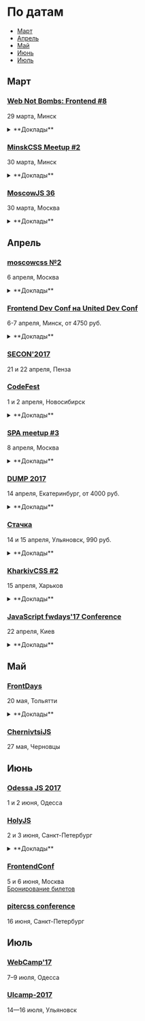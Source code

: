 # По датам

- [Март](#Март)
- [Апрель](#Апрель)
- [Май](#Май)
- [Июнь](#Июнь)
- [Июль](#Июль)

## Март

### [Web Not Bombs: Frontend #8](https://www.facebook.com/events/272213209885390/)

29 марта, Минск

<details>
  <summary>**Доклады**</summary>

  - «Паттерны в примерах, картинках и шутках.», Elizaveta Selivanova и Irina Levina
  - «ORM для толстого клиента», Василий Ванчук
  - «Код, который тонет в воде», Максим Юзва
</details>

### [MinskCSS Meetup #2](http://minskcss.by/)

30 марта, Минск

<details>
  <summary>**Доклады**</summary>

  - «Валидация веб-форм. Часть I. CSS», Павел Ловцевич
  - «Отполифиль свой CSS», Василий Ванчук
  - «Экстренный дизайн-гайд для разработчика», Игорь Кунцевич
</details>

### [MoscowJS 36](https://moscowjs.timepad.ru/event/465895/)

30 марта, Москва

<details>
  <summary>**Доклады**</summary>

  - «PreJSS: универсальный адаптер CSS в JSS», Денис Измайлов (Axept)
  - «Тестирование скриншотами: проблемы и решения», Александр Савин (SuperJob)
  - «Harry Potter and the unstable_renderSubtreeIntoContainer(). React, Popup-ы, боль, магия и боль.», Иван Лягушкин (Альфа-Лаборатория)
  - «Бенчмарки, почему всё плохо и что делать», Михаил Бусырев (Crazy Panda)
</details>

## Апрель

### [moscowcss №2](https://moscowcss.timepad.ru/event/457567/)

6 апреля, Москва

<details>
  <summary>**Доклады**</summary>

  - «Недокументированные приемы CSS», Дмитрий Григоров (Rambler&Co)
  - «Пора начинать фыркать – Grid Layout уже здесь», Сергей Попов (Setka)
</details>


### [Frontend Dev Conf на United Dev Conf](http://unitedconf.com/category/dokladchiki/frontend-dev-conf/)

6-7 апреля, Минск, от 4750 руб.

<details>
  <summary>**Доклады**</summary>

  - «Offline Second», Алексей Богачук
  - «Непрерывная интеграция для frontend», Константин Кривленя
  - «Building a better login with the credential management API», James Allardice
  - «Лебедь рак и щука: как технологии тянут фронтенд на дно», Евгений Гусев
  - «Организация разработки frontend продукта на микросервисах», Максим Волошин
  - «Dependencies in component web done right», Vladimir Grinenko
  - «Как приручить WebVR», Дмитрий Барталевич
  - «Применяя стандарты кодирования NASA к JavaScript», Денис Радин
  - «Vue.JS: На что я променял React в 2017 и почему?», Илья Климов
</details>

### [SECON'2017](http://2017.secon.ru)

21 и 22 апреля, Пенза

### [CodeFest](http://2017.codefest.ru/)

1 и 2 апреля, Новосибирск

<details>
  <summary>**Доклады**</summary>

  - «Старикам тут не место?», Алексей Симоненко (HTMLAcademy)
  - «Multiplayer WebVR», Martin Splitt (Archilogic)
  - «Creating Desktop Apps for Windows, Mac OS and Linux with your favorite web-tools and Electron», Don Wibier (DevExpress)
  - «New Adventures in Responsive Web Design», Vitaly Friedman (Smashing Magazine)
  - «Ваш CSS нас не устраивает, мы придумаем свой», Роман Прудников (2ГИС)
  - «Artec 3D web player», Василика Климова (Artec3D)
  - «Клиенту и серверу нужно поговорить», Никита Прокопов (Cognician)
  - «Rempl — крутая платформа для крутых инструментов», Роман Дворнов (Авито)
  - «Бешеные псы: Angular 2 и React лицом к лицу», Евгений Гусев (Wrike)
  - «Свой протокол и кросс-платформенные парсеры за 30 минут», Виктор Грищенко (Realm)
</details>

### [SPA meetup #3](https://moscow-spa.timepad.ru/event/463443/)

8 апреля, Москва

<details>
  <summary>**Доклады**</summary>

  - «Дизайн платформа в Avito», Александр Лобашев (Avito)
  - «Работаем с API по-взрослому», Максим Кислов (Badoo)
  - «Rempl — крутая платформа для крутых инструментов», Роман Дворнов (Avito)
</details>

### [DUMP 2017](http://dump-conf.ru/)

14 апреля, Екатеринбург, от 4000 руб.

<details>
  <summary>**Доклады**</summary>

  - «Документация REST API», Артём Кузвесов (Ideco)
  - «Жизнь без интернета», Артём Кувалдин (Яндекс)
  - «Клиенту и серверу нужно поговорить», Никита Прокопов (Cognician)
  - «Зависимости в компонентном вебе, приготовленные правильно», Гриненко Владимир (Яндекс)
  - «Как мы в Точке переезжаем...», Лызлов Ярослав (Банк Точка)
  - «Портирование WEB SDK c JS на TS», Петров Григорий (Voximplant)
  - «VUE.JS как Реакт с человеческим лицом», Дулецкий Вольдэмар (Evrone)
  - «Кошелёк или деньги: сложный выбор между памятью и процессором», Алексеенко Игорь (Академия HTML)
</details>

### [Стачка](http://nastachku.ru)

14 и 15 апреля, Ульяновск, 990 руб.

<details>
  <summary>**Доклады**</summary>

  - «Как привести в порядок миллион строк клиентского кода за неделю и не сойти с ума», Алексей Золотых (Wrike)
  - «Angular2. Чувствую себя отлично.», Андрей Ваганов (Aggregion)
  - «Использование строгой типизации при разработке SPA приложения на PHP + React», Артур Эшенбренер (Мегаплан)
</details>

### [KharkivCSS #2](http://kharkivcss.org)

15 апреля, Харьков

<details>
  <summary>**Доклады**</summary>

  - «Что нам стоит дом построить?», Антон Немцев
  - «CSS Selectors», Евгений Исаков
  - «Построение сложных анимационных интерфейсов», Андрей Бойко
  - «Фронтенд по фэн-шуй», Виктор Павлов
  - «CSS-переменные», Елена Жукова
  - «Velosipedium structuris», Олександр Шпак
  - «Функциональные анимации в вебе», Денис Яровой
  - «Мой ванильный CSS», Вадим Макеев
</details>

### [JavaScript fwdays'17 Conference](http://frameworksdays.com/event/js-frameworks-day-2017)

22 апреля, Киев

<details>
  <summary>**Доклады**</summary>

  - «Create Architecture and not Frameworks», Сергей Больщиков (Wix)
  - «Progressive web apps with Polymer», Martin Splitt (Archilogic)
  - «Testing in Node.js World», Никита Галкин (Ezetech)
  - «Robust and efficient message-driven development», Алексей Распопов (DataRobot)
  - «Vue.js или как наконец отказаться от React», Андрей Грачёв (Сrello)
  - «Improve your web application using Progressive Web Metrics», Artem Denysov (Ciklum)
  - «How to improve Angular 2 performance?», Александр Трищенко (DataArt)
</details>

## Май

### [FrontDays](https://frontdays.ru)

20 мая, Тольятти

<details>
  <summary>**Доклады**</summary>

  - «Идем к синхронному flow в асинхронном мире node.js», Павлов Александр (AndersenLab)
  - «Деоптимизация JavaScript», Игорь Лобанов (OneTwoTrip)
  - «Мист. Сервис для работы с Apache Spark», Леонид Блохин (pache Spark)
  - «REACTивные терминалы оплаты. Да, так тоже можно!», Дмитрий Тупалов (Tyme.ru)
  - «Погружение в Service Worker», Олег Наянов (DZ Systems)
  - «Прогрессивные методы ускорения», Артём Белов (Право.ру)
  - «λ в js без фанатизма», Михаил Синяков, (X-Card)
  - «В поисках утерянных полимеров», Влад Минаев (Haulmont)
  - «Как мы уменьшили время релиза с 4 месяцев до 30 минут», Алексей Букин (Альфа-лаборатория)
  - «CSS-методологии от О до Б», Алексей Охрименко (IPONWEB)
  - «Оптимизация React приложений: сокращаем рендеры и не только», Дмитрий Васюк (RedMadRobot)
  - «Регрессионное тестирование верстки скриншотами с помощью gemini», Сергей Савельев (Яндекс)
  - «Весна. Время почистить код!», Виталий Потапов (Яндекс)
  - «Оптимизация сборки Webpack», Алексей Иванов (Evil Martians)
  - «Как подружить дизайнеров с разработчиками? Прототипирование на основе WebComponents», Виталий Грин (Альфа Лаборатория)
</details>

### [ChernivtsiJS](http://chernivtsi.js.org/)

27 мая, Черновцы

## Июнь

### [Odessa JS 2017](https://odessajs.org/)

1 и 2 июня, Одесса


### [HolyJS](https://holyjs-piter.ru)

2 и 3 июня, Санкт-Петербург

<details>
  <summary>**Доклады**</summary>

  - «Переносим существующее web-приложение в виртуальную реальность», Денис Радин
  - «The Post JavaScript Apocalypse», Douglas Crockford
  - «Typing, Goto There and Back Again», Douglas Crockford
  - «Rendering performance from the ground up», Martin Splitt (Archilogic)
  - «The Hitchhiker's Guide to the Serverless Galaxy», Slobodan Stojanovic
  - «JS UX: Writing code for humans», Lea Verou
  - «Forgotten funky functions», Jakob Mattson
</details>

### [FrontendConf](http://frontendconf.ru/)

5 и 6 июня, Москва  
[Бронирование билетов](http://conf.ontico.ru/conference/join/frontend_conf_2017.html)

### [pitercss conference](https://pitercss.com/)

16 июня, Санкт-Петербург

## Июль

### [WebCamp'17](http://webcamp.in.ua)

7–9 июля, Одесса

### [Ulcamp-2017](https://2017.ulcamp.ru/)

14—16 июля, Ульяновск
